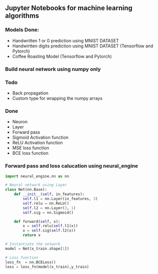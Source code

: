 ## Jupyter Notebooks for machine learning algorithms
### Models Done:
- Handwritten 1 or 0 prediction using MNIST DATASET
- Handwirtten digits prediction using MNIST DATASET (Tensorflow and Pytorch)
- Coffee Roasting Model (Tensorflow and Pytorch)

### Build neural network using numpy only
### Todo
- Back propagation
- Custom type for wrapping the numpy arrays

### Done
- Neuron 
- Layer
- Forward pass
- Sigmoid Activation function
- ReLU Activation function
- MSE loss function
- BCE loss function



### Forward pass and loss calucation using neural_engine
``` python
import neural_engine.nn as nn

# Neural network using Layer
class Net(nn.Base):
    def __init__(self, in_features):
        self.l1 = nn.Layer(in_features, 3)
        self.relu = nn.ReLU()
        self.l2 = nn.Layer(3, 1)
        self.sig = nn.Sigmoid()

    def forward(self, x):
        x = self.relu(self.l1(x))
        x = self.sig(self.l2(x))
        return x

# Instantiate the network    
model = Net(x_train.shape[1])

# Loss function
loss_fn  = nn.BCELoss()
loss = loss_fn(model(x_train),y_train)
```